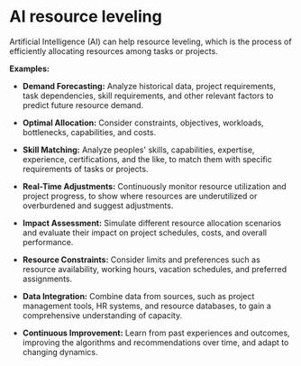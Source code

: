 # AI resource leveling

Artificial Intelligence (AI) can help resource leveling, which is the process of efficiently allocating resources among tasks or projects.

**Examples:**

* **Demand Forecasting:** Analyze historical data, project requirements, task dependencies, skill requirements, and other relevant factors to predict future resource demand.

* **Optimal Allocation:** Consider constraints, objectives, workloads, bottlenecks, capabilities, and costs.

* **Skill Matching:** Analyze peoples' skills, capabilities, expertise, experience, certifications, and the like, to match them with specific requirements of tasks or projects.

* **Real-Time Adjustments:** Continuously monitor resource utilization and project progress, to show where resources are underutilized or overburdened and suggest adjustments.

* **Impact Assessment:** Simulate different resource allocation scenarios and evaluate their impact on project schedules, costs, and overall performance.

* **Resource Constraints:** Consider limits and preferences such as resource availability, working hours, vacation schedules, and preferred assignments.

* **Data Integration:** Combine data from sources, such as project management tools, HR systems, and resource databases, to gain a comprehensive understanding of capacity.

* **Continuous Improvement:** Learn from past experiences and outcomes, improving the algorithms and recommendations over time, and adapt to changing dynamics.
